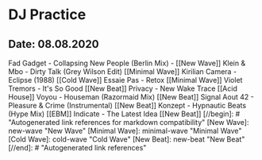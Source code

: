 # DJ Practice
Date: 08.08.2020
---
Fad Gadget - Collapsing New People (Berlin Mix) - [[New Wave]]
Klein & Mbo - Dirty Talk (Grey Wilson Edit) [[Minimal Wave]]
Kirilian Camera - Eclipse (1988) [[Cold Wave]]
Essaie Pas - Retox [[Minimal Wave]]
Violet Tremors - It's So Good [[New Beat]]
Privacy - New Wake Trace [[Acid House]]
Voyou - Houseman (Razormaid Mix) [[New Beat]]
Signal Aout 42 - Pleasure & Crime (Instrumental) [[New Beat]]
Konzept - Hypnautic Beats (Hype Mix) [[EBM]]
Indicate - The Latest Idea [[New Beat]]
[//begin]: # "Autogenerated link references for markdown compatibility"
[New Wave]: new-wave "New Wave"
[Minimal Wave]: minimal-wave "Minimal Wave"
[Cold Wave]: cold-wave "Cold Wave"
[New Beat]: new-beat "New Beat"
[//end]: # "Autogenerated link references"